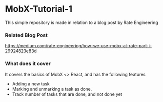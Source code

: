# MobX-Tutorial-1

This simple repository is made in relation to a blog post by Rate Engineering

### Related Blog Post
https://medium.com/rate-engineering/how-we-use-mobx-at-rate-part-i-29924823e83d

### What does it cover

It covers the basics of MobX <> React, and has the following features
- Adding a new task
- Marking and unmarking a task as done.
- Track number of tasks that are done, and not done yet
